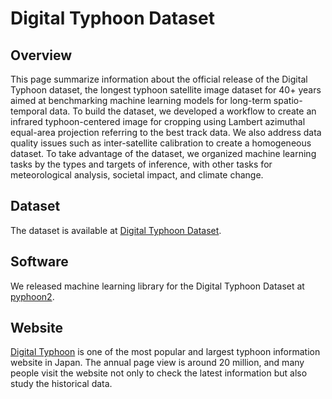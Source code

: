 # Digital Typhoon Dataset

## Overview

This page summarize information about the official release of the Digital Typhoon dataset, the longest typhoon satellite image dataset for 40+ years aimed at benchmarking machine learning models for long-term spatio-temporal data. To build the dataset, we developed a workflow to create an infrared typhoon-centered image for cropping using Lambert azimuthal equal-area projection referring to the best track data. We also address data quality issues such as inter-satellite calibration to create a homogeneous dataset. To take advantage of the dataset, we organized machine learning tasks by the types and targets of inference, with other tasks for meteorological analysis, societal impact, and climate change.

## Dataset

The dataset is available at [Digital Typhoon Dataset](http://agora.ex.nii.ac.jp/digital-typhoon/dataset/).

## Software

We released machine learning library for the Digital Typhoon Dataset at [pyphoon2](https://github.com/kitamoto-lab/pyphoon2).

## Website

[Digital Typhoon](http://agora.ex.nii.ac.jp/digital-typhoon/) is one of the most popular and largest typhoon information website in Japan. The annual page view is around 20 million, and many people visit the website not only to check the latest information but also study the historical data. 


